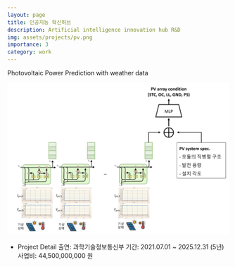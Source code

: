 ```yaml
---
layout: page
title: 인공지능 혁신허브
description: Artificial intelligence innovation hub R&D
img: assets/projects/pv.png
importance: 3
category: work
---
```


Photovoltaic Power Prediction with weather data

<img src="assets/projects/pv.png" width="1000" />

- Project Detail
  출연: 과학기술정보통신부
  기간: 2021.07.01 ~ 2025.12.31 (5년)
  사업비: 44,500,000,000 원
